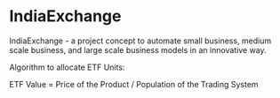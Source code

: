 # IndiaExchange
IndiaExchange - a project concept to automate small business, medium scale business, and large scale business models in an innovative way.

Algorithm to allocate ETF Units: 

ETF Value = Price of the Product / Population of the Trading System











































